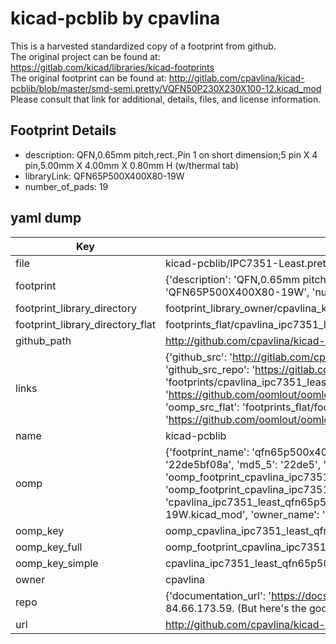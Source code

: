 # kicad-pcblib by cpavlina  
This is a harvested standardized copy of a footprint from github.  
The original project can be found at:  
https://gitlab.com/kicad/libraries/kicad-footprints  
The original footprint can be found at:
http://gitlab.com/cpavlina/kicad-pcblib/blob/master/smd-semi.pretty/VQFN50P230X230X100-12.kicad_mod
Please consult that link for additional, details, files, and license information.  
## Footprint Details
* description: QFN,0.65mm pitch,rect.,Pin 1 on short dimension;5 pin X 4 pin,5.00mm X 4.00mm X 0.80mm H (w/thermal tab)  
* libraryLink: QFN65P500X400X80-19W  
* number_of_pads: 19  
## yaml dump  
| Key | Value |  
| --- | --- |  
| file | kicad-pcblib/IPC7351-Least.pretty/QFN65P500X400X80-19W.kicad_mod |  
| footprint | {'description': 'QFN,0.65mm pitch,rect.,Pin 1 on short dimension;5 pin X 4 pin,5.00mm X 4.00mm X 0.80mm H (w/thermal tab)', 'libraryLink': 'QFN65P500X400X80-19W', 'number_of_pads': 19} |  
| footprint_library_directory | footprint_library_owner/cpavlina_kicad-pcblib |  
| footprint_library_directory_flat | footprints_flat/cpavlina_ipc7351_least_qfn65p500x400x80_19w/working |  
| github_path | http://github.com/cpavlina/kicad-pcblib/blob/master/IPC7351-Least.pretty/QFN65P500X400X80-19W.kicad_mod |  
| links | {'github_src': 'http://gitlab.com/cpavlina/kicad-pcblib/blob/master/smd-semi.pretty/VQFN50P230X230X100-12.kicad_mod', 'github_src_repo': 'https://gitlab.com/kicad/libraries/kicad-footprints', 'oomp_bot': 'footprints/cpavlina_ipc7351_least_qfn65p500x400x80_19w/working', 'oomp_bot_github': 'https://github.com/oomlout/oomlout_oomp_footprint_bot/tree/main/footprints/cpavlina_ipc7351_least_qfn65p500x400x80_19w/working', 'oomp_src_flat': 'footprints_flat/footprints_flat/cpavlina_ipc7351_least_qfn65p500x400x80_19w/working', 'oomp_src_flat_github': 'https://github.com/oomlout/oomlout_oomp_footprint_src/tree/main/footprints_flat/cpavlina_ipc7351_least_qfn65p500x400x80_19w/working'} |  
| name | kicad-pcblib |  
| oomp | {'footprint_name': 'qfn65p500x400x80_19w', 'library_name': 'ipc7351_least', 'md5': '22de5bf08adf1f3facc056b194d4fff9', 'md5_10': '22de5bf08a', 'md5_5': '22de5', 'md5_6': '22de5b', 'oomp_key': 'oomp_cpavlina_ipc7351_least_qfn65p500x400x80_19w', 'oomp_key_extra': 'oomp_footprint_cpavlina_ipc7351_least_qfn65p500x400x80_19w', 'oomp_key_full': 'oomp_footprint_cpavlina_ipc7351_least_qfn65p500x400x80_19w_22de5b', 'oomp_key_simple': 'cpavlina_ipc7351_least_qfn65p500x400x80_19w', 'original_filename': 'kicad-pcblib/IPC7351-Least.pretty/QFN65P500X400X80-19W.kicad_mod', 'owner_name': 'cpavlina'} |  
| oomp_key | oomp_cpavlina_ipc7351_least_qfn65p500x400x80_19w |  
| oomp_key_full | oomp_footprint_cpavlina_ipc7351_least_qfn65p500x400x80_19w |  
| oomp_key_simple | cpavlina_ipc7351_least_qfn65p500x400x80_19w |  
| owner | cpavlina |  
| repo | {'documentation_url': 'https://docs.github.com/rest/overview/resources-in-the-rest-api#rate-limiting', 'message': "API rate limit exceeded for 84.66.173.59. (But here's the good news: Authenticated requests get a higher rate limit. Check out the documentation for more details.)"} |  
| url | http://github.com/cpavlina/kicad-pcblib |  

